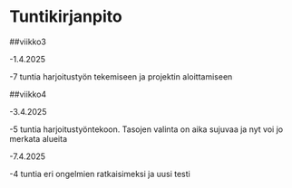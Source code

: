 # Tuntikirjanpito


##viikko3


-1.4.2025

-7 tuntia harjoitustyön tekemiseen ja projektin aloittamiseen

##viikko4

-3.4.2025

-5 tuntia harjoitustyöntekoon. Tasojen valinta on aika sujuvaa ja nyt voi jo merkata alueita

-7.4.2025

-4 tuntia eri ongelmien ratkaisimeksi ja uusi testi
